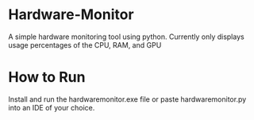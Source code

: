 # Hardware-Monitor
A simple hardware monitoring tool using python.
Currently only displays usage percentages of the CPU, RAM, and GPU

# How to Run
Install and run the hardwaremonitor.exe file or paste hardwaremonitor.py into an IDE of your choice.
